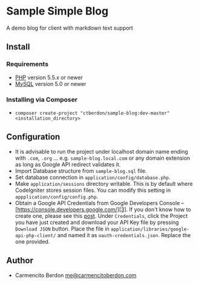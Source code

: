 # Sample Simple Blog

A demo blog for client with markdown text support

## Install

### Requirements

- [PHP][1] version 5.5.x or newer
- [MySQL][2] version 5.0 or newer

### Installing via Composer

- `composer create-project "ctberdon/sample-blog:dev-master" <installation_directory>`

## Configuration

- It is advisable to run the project under localhost domain name ending with `.com`, `.org` ... e.g. `sample-blog.local.com` or any domain extension as long as Google API redirect validates it.
- Import Database structure from `sample-blog.sql` file.
- Set database connection in `application/config/database.php`.
- Make `application/sessions` directory writable. This is by default where CodeIgniter stores session files. You can modify this setting in `appplication/config/config.php`.
- Obtain a Google API Credentials from Google Developers Console – [https://console.developers.google.com/][3]. If you don't know how to create one, please see this [post][4]. Under `Credentials`, click the Project you have just created and download your API Key file by pressing `Download JSON` button. Place the file in `application/libraries/google-api-php-client/` and named it as `oauth-credentials.json`. Replace the one provided.

## Author

- Carmencito Berdon <me@carmencitoberdon.com>

[1]: http://php.net
[2]: https://www.mysql.com/
[3]: https://console.developers.google.com/
[4]: https://developers.google.com/+/web/samples/php
